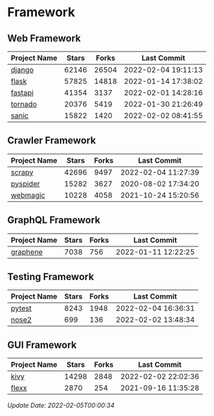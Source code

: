 # Framework

## Web Framework
| Project Name | Stars | Forks | Last Commit |
| ------------ | ----- | ----- | ----------- |
| [django](https://github.com/django/django) | 62146 | 26504 | 2022-02-04 19:11:13 |
| [flask](https://github.com/pallets/flask) | 57825 | 14818 | 2022-01-14 17:38:02 |
| [fastapi](https://github.com/tiangolo/fastapi) | 41354 | 3137 | 2022-02-01 14:28:16 |
| [tornado](https://github.com/tornadoweb/tornado) | 20376 | 5419 | 2022-01-30 21:26:49 |
| [sanic](https://github.com/sanic-org/sanic) | 15822 | 1420 | 2022-02-02 08:41:55 |

## Crawler Framework
| Project Name | Stars | Forks | Last Commit |
| ------------ | ----- | ----- | ----------- |
| [scrapy](https://github.com/scrapy/scrapy) | 42696 | 9497 | 2022-02-04 11:27:39 |
| [pyspider](https://github.com/binux/pyspider) | 15282 | 3627 | 2020-08-02 17:34:20 |
| [webmagic](https://github.com/code4craft/webmagic) | 10228 | 4058 | 2021-10-24 15:20:56 |

## GraphQL Framework
| Project Name | Stars | Forks | Last Commit |
| ------------ | ----- | ----- | ----------- |
| [graphene](https://github.com/graphql-python/graphene) | 7038 | 756 | 2022-01-11 12:22:25 |

## Testing Framework
| Project Name | Stars | Forks | Last Commit |
| ------------ | ----- | ----- | ----------- |
| [pytest](https://github.com/pytest-dev/pytest) | 8243 | 1948 | 2022-02-04 16:36:31 |
| [nose2](https://github.com/nose-devs/nose2) | 699 | 136 | 2022-02-02 13:48:34 |

## GUI Framework
| Project Name | Stars | Forks | Last Commit |
| ------------ | ----- | ----- | ----------- |
| [kivy](https://github.com/kivy/kivy) | 14298 | 2848 | 2022-02-02 22:02:36 |
| [flexx](https://github.com/flexxui/flexx) | 2870 | 254 | 2021-09-16 11:35:28 |

*Update Date: 2022-02-05T00:00:34*